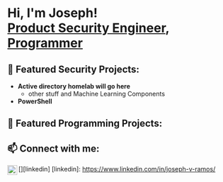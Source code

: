 <h1>Hi, I'm Joseph! <br/><a href="https://www.linkedin.com/in/joseph-v-ramos/">Product Security Engineer</a>, <a href="https://github.com/JoeyKenobi">Programmer</a> 

<h2>🔭 Featured Security Projects:</h2>

- <b>Active directory homelab will go here</b>
  - other stuff and Machine Learning Components
- <b>PowerShell</b>

<h2>🌱 Featured Programming Projects:</h2>

<h2>📫 Connect with me:</h2>

[<img align="left" alt="JoshMadakor | LinkedIn" width="22px" src="https://cdn.jsdelivr.net/npm/simple-icons@v3/icons/linkedin.svg" />][linkedin]
[linkedin]: https://www.linkedin.com/in/joseph-v-ramos/



